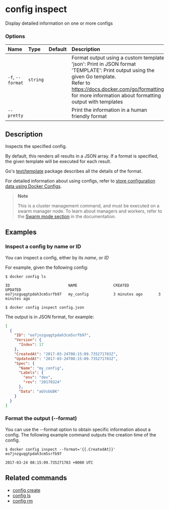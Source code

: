 # config inspect

<!---MARKER_GEN_START-->
Display detailed information on one or more configs

### Options

| Name             | Type     | Default | Description                                                                                                                                                                                                                                                        |
|:-----------------|:---------|:--------|:-------------------------------------------------------------------------------------------------------------------------------------------------------------------------------------------------------------------------------------------------------------------|
| `-f`, `--format` | `string` |         | Format output using a custom template:<br>'json':             Print in JSON format<br>'TEMPLATE':         Print output using the given Go template.<br>Refer to https://docs.docker.com/go/formatting/ for more information about formatting output with templates |
| `--pretty`       |          |         | Print the information in a human friendly format                                                                                                                                                                                                                   |


<!---MARKER_GEN_END-->

## Description

Inspects the specified config.

By default, this renders all results in a JSON array. If a format is specified,
the given template will be executed for each result.

Go's [text/template](https://golang.org/pkg/text/template/) package
describes all the details of the format.

For detailed information about using configs, refer to [store configuration data using Docker Configs](https://docs.docker.com/engine/swarm/configs/).

> **Note**
>
> This is a cluster management command, and must be executed on a swarm
> manager node. To learn about managers and workers, refer to the
> [Swarm mode section](https://docs.docker.com/engine/swarm/) in the
> documentation.

## Examples

### Inspect a config by name or ID

You can inspect a config, either by its *name*, or *ID*

For example, given the following config:

```console
$ docker config ls

ID                          NAME                CREATED             UPDATED
eo7jnzguqgtpdah3cm5srfb97   my_config           3 minutes ago       3 minutes ago
```

```console
$ docker config inspect config.json
```

The output is in JSON format, for example:

```json
[
  {
    "ID": "eo7jnzguqgtpdah3cm5srfb97",
    "Version": {
      "Index": 17
    },
    "CreatedAt": "2017-03-24T08:15:09.735271783Z",
    "UpdatedAt": "2017-03-24T08:15:09.735271783Z",
    "Spec": {
      "Name": "my_config",
      "Labels": {
        "env": "dev",
        "rev": "20170324"
      },
      "Data": "aGVsbG8K"
    }
  }
]
```

### <a name=format></a> Format the output (--format)

You can use the --format option to obtain specific information about a
config. The following example command outputs the creation time of the
config.

```console
$ docker config inspect --format='{{.CreatedAt}}' eo7jnzguqgtpdah3cm5srfb97

2017-03-24 08:15:09.735271783 +0000 UTC
```


## Related commands

* [config create](config_create.md)
* [config ls](config_ls.md)
* [config rm](config_rm.md)
